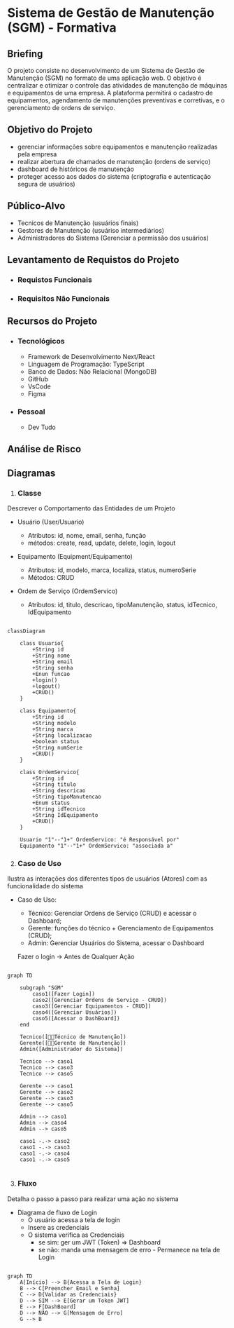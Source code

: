 # Sistema de Gestão de Manutenção (SGM) - Formativa

## Briefing
O projeto consiste no desenvolvimento de um Sistema de Gestão de Manutenção (SGM) no formato de uma aplicação web. O objetivo é centralizar e otimizar o controle das atividades de manutenção de máquinas e equipamentos de uma empresa. A plataforma permitirá o cadastro de equipamentos, agendamento de manutenções preventivas e corretivas, e o gerenciamento de ordens de serviço.

## Objetivo do Projeto
- gerenciar informações sobre equipamentos e manutenção realizadas pela empresa
- realizar abertura de chamados de manutenção (ordens de serviço)
- dashboard de históricos de manutenção
- proteger acesso aos dados do sistema (criptografia e autenticação segura de usuários)

## Público-Alvo
- Tecnicos de Manutenção (usuários finais)
- Gestores de Manutenção (usuáriso intermediários)
- Administradores do Sistema (Gerenciar a permissão dos usuários)

## Levantamento de Requistos do Projeto

- ### Requistos Funcionais

- ### Requisitos Não Funcionais

## Recursos do Projeto
- ### Tecnológicos
    - Framework de Desenvolvimento Next/React
    - Linguagem de Programação: TypeScript
    - Banco de Dados: Não Relacional (MongoDB)
    - GitHub
    - VsCode
    - Figma

- ### Pessoal
    - Dev Tudo

## Análise de Risco

## Diagramas

1. ### Classe
Descrever o Comportamento das Entidades de um Projeto

- Usuário (User/Usuario)
    - Atributos: id, nome, email, senha, função
    - métodos: create, read, update, delete, login, logout

- Equipamento (Equipment/Equipamento)
    - Atributos: id, modelo, marca, localiza, status, numeroSerie
    - Métodos: CRUD

- Ordem de Serviço (OrdemServico)
    - Atributos:  id, titulo, descricao, tipoManutenção, status, idTecnico, IdEquipamento

```mermaid

classDiagram

    class Usuario{
        +String id
        +String nome
        +String email
        +String senha
        +Enun funcao
        +login()
        +logout()
        +CRUD()
    }

    class Equipamento{
        +String id
        +String modelo
        +String marca
        +String localizacao
        +boolean status
        +String numSerie
        +CRUD()
    }

    class OrdemServico{
        +String id
        +String titulo
        +String descricao
        +String tipoManutencao
        +Enum status
        +String idTecnico
        +String IdEquipamento
        +CRUD()
    }

    Usuario "1"--"1+" OrdemServico: "é Responsável por"
    Equipamento "1"--"1+" OrdemServico: "associada a"

```
2. ### Caso de Uso
Ilustra as interações dos diferentes tipos de usuários (Atores) com as funcionalidade do sistema

- Caso de Uso:
    - Técnico: Gerenciar Ordens de Serviço (CRUD) e acessar o Dashboard;
    - Gerente: funções do técnico + Gerenciamento de Equipamentos (CRUD);
    - Admin: Gerenciar Usuários do Sistema, acessar o Dashboard

    Fazer o login -> Antes de Qualquer Ação

```mermaid

graph TD

    subgraph "SGM"
        caso1([Fazer Login])
        caso2([Gerenciar Ordens de Serviço - CRUD])
        caso3([Gerenciar Equipamentos - CRUD])
        caso4([Gerenciar Usuários])
        caso5([Acessar o DashBoard])
    end

    Tecnico([👩‍🔧Técnico de Manutenção])
    Gerente([👩‍💼Gerente de Manutenção])
    Admin([Administrador do Sistema])

    Tecnico --> caso1
    Tecnico --> caso3
    Tecnico --> caso5

    Gerente --> caso1
    Gerente --> caso2
    Gerente --> caso3
    Gerente --> caso5

    Admin --> caso1
    Admin --> caso4
    Admin --> caso5

    caso1 -.-> caso2
    caso1 -.-> caso3
    caso1 -.-> caso4
    caso1 -.-> caso5
    
```
3. ### Fluxo
Detalha o passo a passo para realizar uma ação no sistema

- Diagrama de fluxo de Login
    - O usuário acessa a tela de login
    - Insere as credenciais
    - O sistema verifica as Credenciais
        - se sim: ger um JWT (Token) => Dashboard
        - se não: manda uma mensagem de erro - Permanece na tela de Login

```mermaid

graph TD
    A[Início] --> B{Acessa a Tela de Login}
    B --> C[Preencher Email e Senha]
    C --> D{Validar as Credenciais}
    D --> SIM --> E[Gerar um Token JWT]
    E --> F[DashBoard]
    D --> NÃO --> G[Mensagem de Erro]
    G --> B

```
